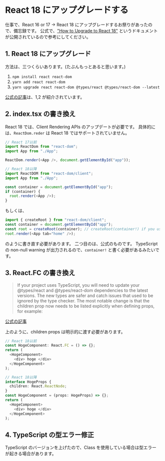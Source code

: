 # React 18 にアップグレードする

仕事で、React 16 or 17 -> React 18 にアップグレードするお祭りがあったので、備忘録です。
公式で、["How to Upgrade to React 18"](https://reactjs.org/blog/2022/03/08/react-18-upgrade-guide.html) というドキュメントが公開されているので参考にしてください。

## 1. React 18 にアップグレード

方法は、三つくらいあります。(たぶんもっとあると思います。)

1. `npm install react react-dom`
1. `yarn add react react-dom`
1. `yarn upgrade react react-dom @types/react @types/react-dom --latest`

[公式の記事](https://reactjs.org/blog/2022/03/08/react-18-upgrade-guide.html)は、1,2 が紹介されています。

## 2. index.tsx の書き換え

React 18 では、Client Rendering APIs のアップデートが必要です。
具体的には、`ReactDom.reder` は React 18 ではサポートされていません。

```typescript
// React 17以前
import ReactDom from "react-dom";
import App from "./App";

ReactDom.render(<App />, document.getElementById("app"));
```

```typescript
// React 18以降
import ReactDOM from "react-dom/client";
import App from "./App";

const container = document.getElementById("app");
if (container) {
  root.render(<App />);
}
```

もしくは、

```typescript
import { createRoot } from "react-dom/client";
const container = document.getElementById("app");
const root = createRoot(container); // createRoot(container!) if you use TypeScript
root.render(<App tab="home" />);
```

のように書き直す必要があります。
二つ目のは、公式のものです。
TypeScript の non-null warning が出力されるので、`container!` と書く必要があるみたいです。

## 3. React.FC の書き換え

> If your project uses TypeScript, you will need to update your @types/react and @types/react-dom dependencies to the latest versions. The new types are safer and catch issues that used to be ignored by the type checker. The most notable change is that the children prop now needs to be listed explicitly when defining props, for example:

[公式の記事](https://reactjs.org/blog/2022/03/08/react-18-upgrade-guide.html)

上のように、children props は明示的に渡す必要があります。

```typescript
// React 18以前
const HogeComponent: React.FC = () => {};
return (
  <HogeComponent>
    <div> hoge </div>
  </HogeComponent>
);
```

```typescript
// React 18以降
interface HogeProps {
  children: React.ReactNode;
}
const HogeComponent = (props: HogeProps) => {};
return (
  <HogeComponent>
    <div> hoge </div>
  </HogeComponent>
);
```

## 4. TypeScript の型エラー修正

TypeScript のバージョンを上げたので、Class を使用している場合は型エラーが起きる場合があります。
